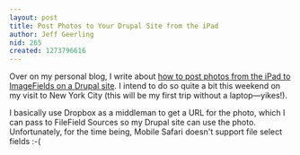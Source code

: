 ```yaml
---
layout: post
title: Post Photos to Your Drupal Site from the iPad
author: Jeff Geerling
nid: 265
created: 1273796616
---
```

<p>Over on my personal blog, I write about <a href="http://www.lifeisaprayer.com/articles/web-design/post-photos-from-ipad-to-drupal">how to post photos from the iPad to ImageFields on a Drupal site</a>. I intend to do so quite a bit this weekend on my visit to New York City (this will be my first trip without a laptop&mdash;yikes!).</p>
<p>I basically use Dropbox as a middleman to get a URL for the photo, which I can pass to FileField Sources so my Drupal site can use the photo. Unfortunately, for the time being, Mobile Safari doesn&#39;t support file select fields :-(</p>
